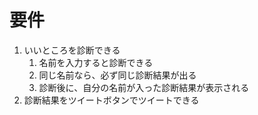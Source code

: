 # 要件

1.  いいところを診断できる
    1. 名前を入力すると診断できる
    1. 同じ名前なら、必ず同じ診断結果が出る
    1. 診断後に、自分の名前が入った診断結果が表示される
2.  診断結果をツイートボタンでツイートできる
